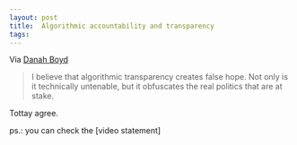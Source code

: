 ```yaml
---
layout: post
title:  Algorithmic accountability and transparency
tags:
---
```


Via [Danah Boyd](https://points.datasociety.net/transparency-accountability-3c04e4804504#.1ryn0q906)

> I believe that algorithmic transparency creates false hope. Not only is it technically untenable, but it obfuscates the real politics that are at stake.

Tottay agree. 

ps.: you can check the [video statement]  


